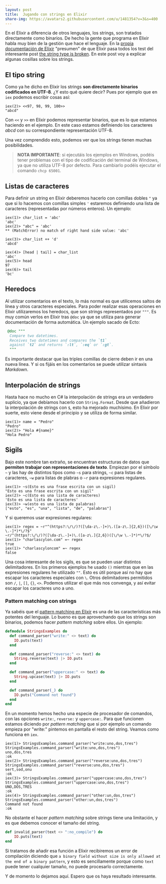 ```yaml
---
layout: post
title:  Jugando con strings en Elixir
share-img: https://avatars2.githubusercontent.com/u/1481354?v=3&s=400
---
```


En el Elixir a diferencia de otros lenguajes, los strings, son tratados directamente como binarios. De hecho la gente que programa en Elixir habla muy bien de la gestión que hace el lenguaje. En la [propia documentación de Elixir](http://elixir-lang.org/getting-started/binaries-strings-and-char-lists.html) "presumen" de que Elixir pasa todos los test del interesante post [the string type is broken](http://elixir-lang.org/getting-started/binaries-strings-and-char-lists.html). En este post voy a explicar algunas cosillas sobre los strings.


## El tipo string

Como ya he dicho en Elixir los strings **son directamente binarios codificados en UTF-8**. ¿Y esto qué quiere decir? Pues por ejemplo que en `iex` podemos escribir cosas así:

```
iex(2)> <<97, 98, 99, 100>>
"abcd"
``` 

Con `<<` y `>>` en Elixir podemos representar binarios, que es lo que estamos haciendo en el ejemplo. En este caso estamos definiendo los caracteres *abcd* con su correspondiente representación UTF-8.

Una vez comprendido esto, podemos ver que los strings tienen muchas posibilidades.


> **NOTA IMPORTANTE**: si ejecutáis los ejemplos en Windows, podéis tener problemas con el tipo de codificación del terminal de Windows, ya que no utiliza UTF-8 por defecto. Para cambiarlo podéis ejecutar el comando `chcp 65001`.

## Listas de caracteres

Para definir un string en Elixir deberemos hacerlo con comillas dobles `"` ya que si lo hacemos con comillas simples `'` estaremos definiendo una lista de caracteres (representadas por números enteros). Un ejemplo:

```
iex(1)> char_list = 'abc' 
'abc'
iex(2)> "abc" = 'abc' 
** (MatchError) no match of right hand side value: 'abc'
    
iex(3)> char_list ++ 'd'
'abcd'

iex(4)> [head | tail] = char_list 
'abc'
iex(5)> head
97
iex(6)> tail
'bc'
```

## Heredocs

Al utilizar comentarios en el texto, lo más normal es que utilicemos saltos de línea y otros caracteres especiales.  Para poder realizar esas operaciones en Elixir utilizaremos los heredocs, que son strings representados por `"""`. Es muy común verlos en Elixir tras `@doc` ya que se utiliza para generar documentación de forma automática. Un ejemplo sacado de Ecto:

``` elixir
 @doc """
  Compare two datetimes.
  Receives two datetimes and compares the `t1`
  against `t2` and returns `:lt`, `:eq` or `:gt`.
  """
```
Es importante destacar que las triples comillas de cierre deben ir en una nueva línea. Y si os fijáis en los comentarios se puede utilizar sintaxis *Markdown*.

## Interpolación de strings

Hasta hace no mucho en C# la interpolación de strings era un verdadero suplicio, ya que debíamos hacerlo con `String.Format`. Desde que añadieron la interpolación de strings con `$`, esto ha mejorado muchísimo. En Elixir por suerte, esto viene desde el principio y se utiliza de forma similar.

``` 
iex(1)> name = "Pedro"
"Pedro"
iex(2)> "Hola #{name}"
"Hola Pedro"
```

## Sigils

Bajo este nombre tan extraño, se encuentran estructuras de datos que **permiten trabajar con representaciones de texto**. Empiezan por el símbolo `~` y las hay de distintos tipos como `~s` para strings, `~c` para listas de caracteres, `~w` para listas de plabras o `~r` para expresiones regulares.

``` 
iex(1)> ~s(Esto es una frase escrita con un sigil)
"Esto es una frase escrita con un sigil"
iex(2)> ~c(Esto es una lista de caracteres)
'Esto es una lista de caracteres'
iex(3)> ~w(esto es una lista de palabras)
["esto", "es", "una", "lista", "de", "palabras"]
``` 

Y si queremos usar expresiones regulares:

``` 
iex(1)> regex = ~r"^(https?:\/\/)?([\da-z\.-]+)\.([a-z\.]{2,6})([\/\w \.-]*)*\/?$" 
~r/^(https?:\/\/)?([\da-z\.-]+)\.([a-z\.]{2,6})([\/\w \.-]*)*\/?$/                  
iex(1)> "charlascylon.com" =~ regex                                                
true                                                                                
iex(1)> "charlascyloncom" =~ regex                                                 
false                                                                               
``` 

Una cosa interesante de los sigils, es que se pueden usar distintos delimitadores. En los primeros ejemplos he usado `()` mientras que en las expresiones regulares he utilizado `""`. Esto es útil porque así no hay que escapar los caracteres especiales con `\`. Otros delimitadores permitidos son `/`, `|`, `[]`, `{}`, `<>`. Podemos utilizar el que más nos convenga, y así evitar escapar los caracteres uno a uno.


### Pattern matching con strings

Ya sabéis que el [pattern matching en Elixir](https://charlascylon.com/2016-02-24-Elixir-y-el-pattern-matching) es una de las características más potentes del lenguaje. Lo bueno es que aprovechando que los strings son binarios, podemos hacer *pattern matching* sobre ellos. Un ejemplo:

``` elixir
defmodule StringsExamples do
  def command_parser("write:" <> text) do
    IO.puts(text)
  end

  def command_parser("reverse:" <> text) do
    String.reverse(text) |> IO.puts
  end

  def command_parser("uppercase:" <> text) do
    String.upcase(text) |> IO.puts
  end

  def command_parser(_) do
    IO.puts("Command not found")
  end
end
```

En un momento hemos hecho una especie de procesador de comandos, con las opciones `write:`, `reverse:` y `uppercase:`. Para que funcionen estamos diciendo por *pattern matching* que si por ejemplo un comando empieza por "write:" pintemos en pantalla el resto del string. Veamos como funciona en `iex`.

```
iex(1)> StringsExamples.command_parser("write:uno,dos,tres")
StringsExamples.command_parser("write:uno,dos,tres")
uno,dos,tres
:ok
iex(2)> StringsExamples.command_parser("reverse:uno,dos,tres")
StringsExamples.command_parser("reverse:uno,dos,tres")
sert,sod,onu
:ok
iex(3)> StringsExamples.command_parser("uppercase:uno,dos,tres")
StringsExamples.command_parser("uppercase:uno,dos,tres")
UNO,DOS,TRES
:ok
iex(4)> StringsExamples.command_parser("other:un,dos,tres")
StringsExamples.command_parser("other:un,dos,tres")
Command not found
:ok
```

No obstante el hacer *pattern matching* sobre strings tiene una limitación, y es que debemos conocer el tamaño del string. 

``` elixir
def invalid_parser(text <> ":no_compile") do
    IO.puts(text)
end
```

Si tratamos de añadir esa función a Elixir recibiremos un error de compilación diciendo que `a binary field without size is only allowed at the end of a binary pattern`, y esto es sencillamente porque como `text` puede tener cualquier tamaño, no puede procesarlo correctamente. 

Y de momento lo dejamos aquí. Espero que os haya resultado interesante.

